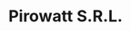 ---
title: "Pirowatt S.R.L."
url: /ciudad-autonoma-de-buenos-aires/pirowatt-s-r-l/
shop: Autoteile
---
